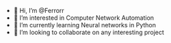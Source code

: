 - 👋 Hi, I’m @Ferrorr
- 👀 I’m interested in Computer Network Automation
- 🌱 I’m currently learning Neural networks in Python
- 💞️ I’m looking to collaborate on any interesting project

<!---
Ferrorr/Ferrorr is a ✨ special ✨ repository because its `README.md` (this file) appears on your GitHub profile.
You can click the Preview link to take a look at your changes.
--->
